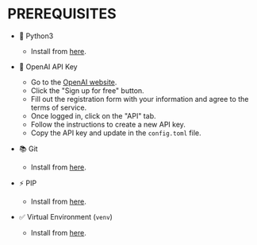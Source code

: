 # PREREQUISITES


- 🐍 Python3

  - Install from [here](https://www.python.org/downloads/).
- 🔐 OpenAI API Key
  - Go to the [OpenAI website](https://platform.openai.com/).
  - Click the "Sign up for free" button.
  - Fill out the registration form with your information and agree to the terms of service.
  - Once logged in, click on the "API" tab.
  - Follow the instructions to create a new API key.
  - Copy the API key and update in the `config.toml` file.

- 📚 Git
  - Install from [here](https://git-scm.com/downloads).
- ⚡️ PIP
  - Install from [here](https://pip.pypa.io/en/stable/installation/#get-pip-py).
- ✅ Virtual Environment (`venv`)
  - Install from [here](https://packaging.python.org/en/latest/guides/installing-using-pip-and-virtual-environments/#installing-virtualenv).

